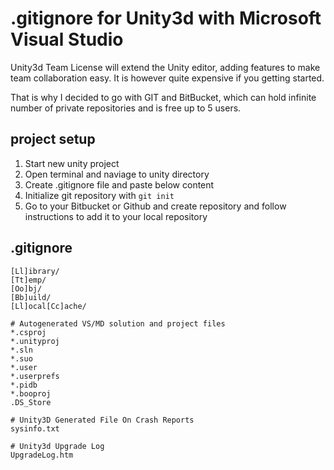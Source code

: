 # .gitignore for Unity3d with Microsoft Visual Studio

Unity3d Team License will extend the Unity editor, adding features to make  team collaboration easy. It is however quite expensive if you getting started.

That is why I decided to go with GIT and BitBucket, which can hold infinite number of private repositories and is free up to 5 users.


## project setup

1. Start new unity project
2. Open terminal and naviage to unity directory
3. Create .gitignore file and paste below content
4. Initialize git repository with `git init`
5. Go to your Bitbucket or Github and create repository and follow instructions to add it to your local repository

## .gitignore

```
[Ll]ibrary/
[Tt]emp/
[Oo]bj/
[Bb]uild/
[Ll]ocal[Cc]ache/

# Autogenerated VS/MD solution and project files
*.csproj
*.unityproj
*.sln
*.suo
*.user
*.userprefs
*.pidb
*.booproj
.DS_Store

# Unity3D Generated File On Crash Reports
sysinfo.txt

# Unity3d Upgrade Log
UpgradeLog.htm
```